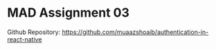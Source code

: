# MAD Assignment 03
Github Repository: https://github.com/muaazshoaib/authentication-in-react-native
